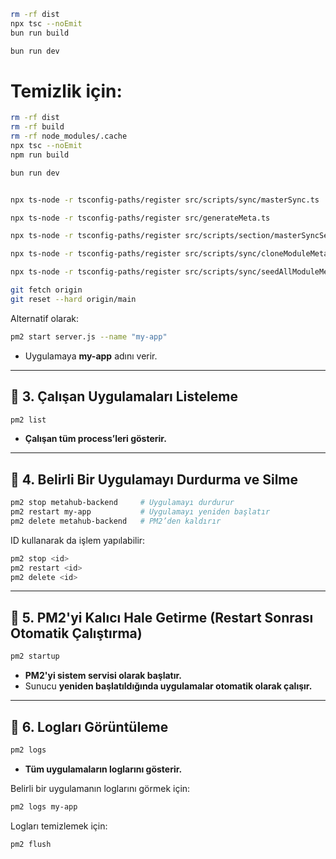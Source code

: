 
```sh
rm -rf dist
npx tsc --noEmit
bun run build

bun run dev
```

# Temizlik için:

```sh
rm -rf dist
rm -rf build
rm -rf node_modules/.cache
npx tsc --noEmit
npm run build

bun run dev



```

```sh
npx ts-node -r tsconfig-paths/register src/scripts/sync/masterSync.ts
```

```sh
npx ts-node -r tsconfig-paths/register src/generateMeta.ts
```

```sh
npx ts-node -r tsconfig-paths/register src/scripts/section/masterSyncSections.ts
```

```sh
npx ts-node -r tsconfig-paths/register src/scripts/sync/cloneModuleMetaToTenants.ts
```

```sh
npx ts-node -r tsconfig-paths/register src/scripts/sync/seedAllModuleMeta.ts
```

```sh
git fetch origin
git reset --hard origin/main
```

Alternatif olarak:

```sh
pm2 start server.js --name "my-app"
```

* Uygulamaya **my-app** adını verir.

---

## **📌 3. Çalışan Uygulamaları Listeleme**

```sh
pm2 list
```

* **Çalışan tüm process’leri gösterir.**

---

## **📌 4. Belirli Bir Uygulamayı Durdurma ve Silme**

```sh
pm2 stop metahub-backend     # Uygulamayı durdurur
pm2 restart my-app           # Uygulamayı yeniden başlatır
pm2 delete metahub-backend   # PM2’den kaldırır
```

ID kullanarak da işlem yapılabilir:

```sh
pm2 stop <id>
pm2 restart <id>
pm2 delete <id>
```

---

## **📌 5. PM2'yi Kalıcı Hale Getirme (Restart Sonrası Otomatik Çalıştırma)**

```sh
pm2 startup
```

* **PM2'yi sistem servisi olarak başlatır.**
* Sunucu **yeniden başlatıldığında uygulamalar otomatik olarak çalışır.**

---

## **📌 6. Logları Görüntüleme**

```sh
pm2 logs
```

* **Tüm uygulamaların loglarını gösterir.**

Belirli bir uygulamanın loglarını görmek için:

```sh
pm2 logs my-app
```

Logları temizlemek için:

```sh
pm2 flush
```
